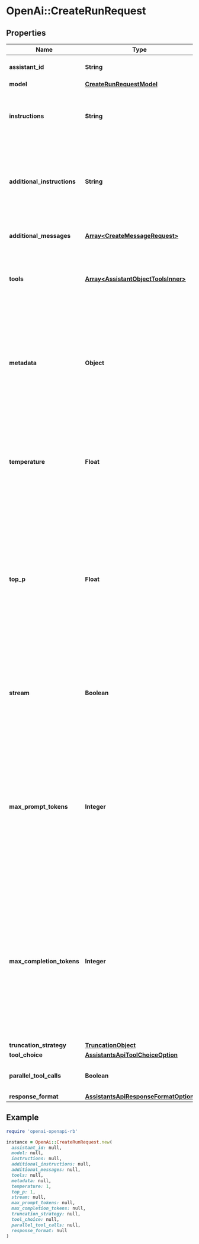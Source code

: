 # OpenAi::CreateRunRequest

## Properties

| Name | Type | Description | Notes |
| ---- | ---- | ----------- | ----- |
| **assistant_id** | **String** | The ID of the [assistant](/docs/api-reference/assistants) to use to execute this run. |  |
| **model** | [**CreateRunRequestModel**](CreateRunRequestModel.md) |  | [optional] |
| **instructions** | **String** | Overrides the [instructions](/docs/api-reference/assistants/createAssistant) of the assistant. This is useful for modifying the behavior on a per-run basis. | [optional] |
| **additional_instructions** | **String** | Appends additional instructions at the end of the instructions for the run. This is useful for modifying the behavior on a per-run basis without overriding other instructions. | [optional] |
| **additional_messages** | [**Array&lt;CreateMessageRequest&gt;**](CreateMessageRequest.md) | Adds additional messages to the thread before creating the run. | [optional] |
| **tools** | [**Array&lt;AssistantObjectToolsInner&gt;**](AssistantObjectToolsInner.md) | Override the tools the assistant can use for this run. This is useful for modifying the behavior on a per-run basis. | [optional] |
| **metadata** | **Object** | Set of 16 key-value pairs that can be attached to an object. This can be useful for storing additional information about the object in a structured format. Keys can be a maximum of 64 characters long and values can be a maximum of 512 characters long.  | [optional] |
| **temperature** | **Float** | What sampling temperature to use, between 0 and 2. Higher values like 0.8 will make the output more random, while lower values like 0.2 will make it more focused and deterministic.  | [optional][default to 1] |
| **top_p** | **Float** | An alternative to sampling with temperature, called nucleus sampling, where the model considers the results of the tokens with top_p probability mass. So 0.1 means only the tokens comprising the top 10% probability mass are considered.  We generally recommend altering this or temperature but not both.  | [optional][default to 1] |
| **stream** | **Boolean** | If &#x60;true&#x60;, returns a stream of events that happen during the Run as server-sent events, terminating when the Run enters a terminal state with a &#x60;data: [DONE]&#x60; message.  | [optional] |
| **max_prompt_tokens** | **Integer** | The maximum number of prompt tokens that may be used over the course of the run. The run will make a best effort to use only the number of prompt tokens specified, across multiple turns of the run. If the run exceeds the number of prompt tokens specified, the run will end with status &#x60;incomplete&#x60;. See &#x60;incomplete_details&#x60; for more info.  | [optional] |
| **max_completion_tokens** | **Integer** | The maximum number of completion tokens that may be used over the course of the run. The run will make a best effort to use only the number of completion tokens specified, across multiple turns of the run. If the run exceeds the number of completion tokens specified, the run will end with status &#x60;incomplete&#x60;. See &#x60;incomplete_details&#x60; for more info.  | [optional] |
| **truncation_strategy** | [**TruncationObject**](TruncationObject.md) |  | [optional] |
| **tool_choice** | [**AssistantsApiToolChoiceOption**](AssistantsApiToolChoiceOption.md) |  | [optional] |
| **parallel_tool_calls** | **Boolean** | Whether to enable [parallel function calling](/docs/guides/function-calling#configuring-parallel-function-calling) during tool use. | [optional][default to true] |
| **response_format** | [**AssistantsApiResponseFormatOption**](AssistantsApiResponseFormatOption.md) |  | [optional] |

## Example

```ruby
require 'openai-openapi-rb'

instance = OpenAi::CreateRunRequest.new(
  assistant_id: null,
  model: null,
  instructions: null,
  additional_instructions: null,
  additional_messages: null,
  tools: null,
  metadata: null,
  temperature: 1,
  top_p: 1,
  stream: null,
  max_prompt_tokens: null,
  max_completion_tokens: null,
  truncation_strategy: null,
  tool_choice: null,
  parallel_tool_calls: null,
  response_format: null
)
```

